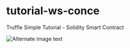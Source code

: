 # tutorial-ws-conce
Truffle Simple Tutorial - Solidity Smart Contract

![Alternate image text](https://image.ibb.co/bEhHEU/New_Mockup_1.png)
